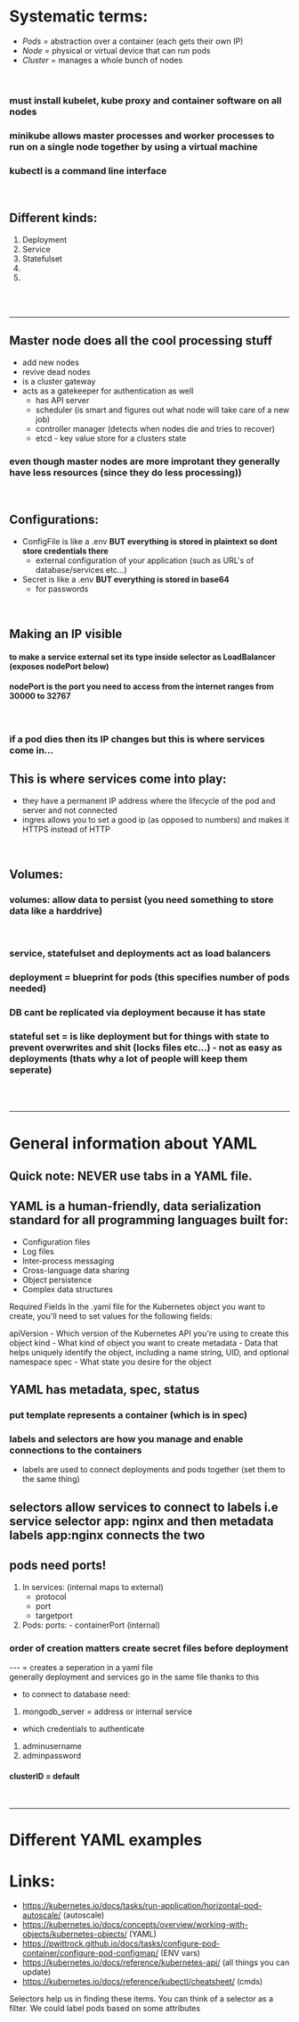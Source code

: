 # Systematic terms:
- *Pods*    = abstraction over a container (each gets their own IP)
- *Node*    = physical or virtual device that can run pods
- *Cluster* = manages a whole bunch of nodes

<br>

### must install kubelet, kube proxy and container software on all nodes
### minikube allows master processes and worker processes to run on a single node together by using a virtual machine
### kubectl is a command line interface

<br>

## Different kinds:
1. Deployment
2. Service
3. Statefulset
4.
5.

<br>
<br>
<hr>

## Master node does all the cool processing stuff
- add new nodes
- revive dead nodes
- is a cluster gateway
- acts as a gatekeeper for authentication as well 
    - has API server
    - scheduler (is smart and figures out what node will take care of a new job)
    - controller manager (detects when nodes die and tries to recover)
    - etcd - key value store for a clusters state

### even though master nodes are more improtant they generally have less resources (since they do less processing))

<br>

## Configurations:
- ConfigFile is like a .env **BUT everything is stored in plaintext so dont store credentials there**
    - external configuration of your application (such as URL's of database/services etc...)
- Secret is like a .env **BUT everything is stored in base64**
    - for passwords

<br>

## Making an IP visible
#### to make a service external set its type inside selector as LoadBalancer (exposes nodePort below)
#### nodePort is the port you need to access from the internet ranges from 30000 to 32767  

<br>

### **if a pod dies then its IP changes but this is where services come in...**

## This is where services come into play:
- they have a permanent IP address where the lifecycle of the pod and server and not connected
- ingres allows you to set a good ip (as opposed to numbers) and makes it HTTPS instead of HTTP

<br>

## Volumes:
### volumes: allow data to persist (you need something to store data like a harddrive)

<br>

### service, statefulset and deployments act as load balancers
### deployment = blueprint for pods (this specifies number of pods needed)
### DB cant be replicated via deployment because it has state
### stateful set = is like deployment but for things with state to prevent overwrites and shit (locks files etc...) - not as easy as deployments (thats why a lot of people will keep them seperate)

<br>
<br>
<hr>

# General information about YAML

## Quick note: NEVER use tabs in a YAML file.

## YAML is a human-friendly, data serialization standard for all programming languages built for:
- Configuration files
- Log files
- Inter-process messaging
- Cross-language data sharing
- Object persistence
- Complex data structures

Required Fields
In the .yaml file for the Kubernetes object you want to create, you'll need to set values for the following fields:

apiVersion - Which version of the Kubernetes API you're using to create this object
kind - What kind of object you want to create
metadata - Data that helps uniquely identify the object, including a name string, UID, and optional namespace
spec - What state you desire for the object

## YAML has metadata, spec, status
### put template represents a container (which is in spec)

### labels and selectors are how you manage and enable connections to the containers
- labels are used to connect deployments and pods together (set them to the same thing)

## selectors allow services to connect to labels i.e service selector app: nginx and then metadata labels app:nginx connects the two

## pods need ports! 
1. In services: (internal maps to external)
    - protocol
    - port
    - targetport
2. Pods:
    ports: - containerPort (internal)

### order of creation matters create secret files before deployment

--- = creates a seperation in a yaml file  
generally deployment and services go in the same file thanks to this  

- to connect to database need:  
1. mongodb_server = address or internal service  

- which credentials to authenticate  
1. adminusername  
2. adminpassword  

#### clusterID = default

<br>
<hr>

# Different YAML examples



# Links:
- https://kubernetes.io/docs/tasks/run-application/horizontal-pod-autoscale/ (autoscale)
- https://kubernetes.io/docs/concepts/overview/working-with-objects/kubernetes-objects/ (YAML)
- https://pwittrock.github.io/docs/tasks/configure-pod-container/configure-pod-configmap/ (ENV vars)
- https://kubernetes.io/docs/reference/kubernetes-api/ (all things you can update)
- https://kubernetes.io/docs/reference/kubectl/cheatsheet/ (cmds)

Selectors help us in finding these items. You can think of a selector as a filter. We could label pods based on some attributes